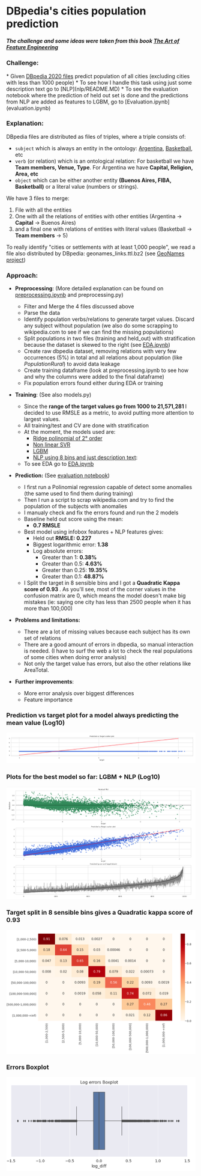 <h1>DBpedia's cities population prediction</h1>
<h5>The challenge and some ideas were taken from this book <a href="https://www.amazon.com/Art-Feature-Engineering-Essentials-Learning/dp/1108709389">The Art of Feature Engineering</a></h5>

<h3>Challenge:</h3>
   * Given <a href="https://wiki.dbpedia.org/" >DBpedia 2020 files</a> predict population of all cities (excluding cities with less than 1000 people)
   * To see how I handle this task using just some description text go to [NLP](nlp/README.MD)
   * To see the evaluation notebook where the prediction of held out set is done and the predictions from NLP are added as features to LGBM, go to [Evaluation.ipynb](evaluation.ipynb)

<h3>Explanation:</h3>
   
DBpedia files are distributed as files of triples, where a triple consists of:
 * `subject` which is always an entity in the ontology: <a href="https://en.wikipedia.org/wiki/Argentina">Argentina</a>, <a href="https://en.wikipedia.org/wiki/Basketball">Basketball</a>, etc
 * `verb` (or relation) which is an ontological relation: For basketball we have <b>Team members, Venue, Type</b>. For Argentina we have <b> Capital, Religion, Area, etc </b>
 * `object` which can be either another entity <b>(Buenos Aires, FIBA, Basketball)</b> or a literal value (numbers or strings). 
  
We have 3 files to merge:
  1) File with all the entities 
  2) One with all the relations of entities with other entities (Argentina -> **Capital** -> Buenos Aires)
  3) and a final one with relations of entities with literal values (Basketball -> **Team members** -> 5)
      
To really identify "cities or settlements with at least 1,000 people", we read a file also distributed by DBpedia: geonames_links.ttl.bz2 (see <a href="https://public.opendatasoft.com/explore/dataset/geonames-all-cities-with-a-population-1000/table/?disjunctive.country"> GeoNames project</a>)

<h3>Approach:</h3>

* **Preprocessing**: (More detailed explanation can be found on [preprocessing.ipynb](preprocessing.ipynb) and preprocessing.py) 
    * Filter and Merge the 4 files discussed above
    * Parse the data
    * Identify population verbs/relations to generate target values. Discard any subject without population (we also do some scrapping to wikipedia.com to see if we can find the missing populations)
    * Split populations in two files (training and held_out) with stratification because the dataset is skewed to the right (see [EDA.ipynb](EDA.ipynb))
    * Create raw dbpedia dataset, removing relations with very few occurrences (5%) in total and all relations about population (like _PopulationRural_) to avoid data leakage
    * Create training dataframe (look at preprocessing.ipynb to see how and why the columns were added to the final dataframe)
    * Fix population errors found either during EDA or training
    
* **Training**: (See also models.py)
  - Since the <b>range of the target values go from 1000 to 21,571,281 </b> I decided to use RMSLE as a metric, to avoid putting more attention to largest values. 
  - All training/test and CV are done with stratification
  - At the moment, the models used are:
    - [Ridge polinomial of 2° order](linear_model.ipynb)
    - [Non linear SVR](svr_model.ipynb)
    - [LGBM](lxgb_model.ipynb)
    - [NLP using 8 bins and just description text](nlp/NLP_evaluation.ipynb):
  - To see EDA go to [EDA.ipynb](EDA.ipynb)
  
* **Prediction:** (See [evaluation notebook](evaluation.ipynb))
  - I first run a Polinomial regression capable of detect some anomalies (the same used to find them during training)
  - Then I run a script to scrap wikipedia.com and try to find the population of the subjects with anomalies
  - I manualy check and fix the errors found and run the 2 models
  - Baseline held out score using the mean: 
    - <b>0.7 RMSLE</b>
  - Best model using infobox features + NLP features gives:
    - Held out **RMSLE: 0.227**
    - Biggest logarithmic error: <b>1.38</b> 
    - Log absolute errors: 
      - Greater than 1: <b>0.38%</b>
      - Greater than 0.5: <b>4.63%</b>
      - Greater than 0.25: <b>19.35%</b>
      - Greater than 0.1: <b>48.87%</b>
  - I Split the target in 8 sensible bins and I got a <b>Quadratic Kappa score of 0.93 </b>. As you'll see, most of the corner values in the confusion matrix are 0, which means the model doesn't make big mistakes (ie: saying one city has less than 2500 people when it has more than 100,000)
    
* **Problems and limitations:**
  - There are a lot of missing values because each subject has its own set of relations
  - There are a good amount of errors in dbpedia, so manual interaction is needed. (I have to surf the web a lot to check the real populations of some cities when doing error analysis)
  - Not only the target value has errors, but also the other relations like AreaTotal.

* **Further improvements**:
  - More error analysis over biggest differences
  - Feature importance
   

### Prediction vs target plot for a model always predicting the mean value (Log10)
![Dummy pred](img/Dummy_mean_predictions.png)

### Plots for the best model so far: LGBM + NLP (Log10) 
![lxgb_predictions](img/lxgb_predictions.png)

### Target split in 8 sensible bins gives a Quadratic kappa score of 0.93
![Quadratic_Kappa_and_Conf_matrix](img/Quadratic_Kappa_and_Conf_matrix.png)

### Errors Boxplot
![log_errors_boxplot](img/log_errors_boxplot.png)
